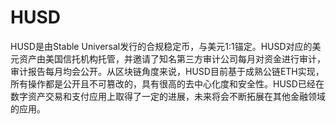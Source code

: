 # 

# HUSD

HUSD是由Stable Universal发行的合规稳定币，与美元1:1锚定。HUSD对应的美元资产由美国信托机构托管，并邀请了知名第三方审计公司每月对资金进行审计，审计报告每月均会公开。从区块链角度来说，HUSD目前基于成熟公链ETH实现，所有操作都是公开且不可篡改的，具有很高的去中心化度和安全性。HUSD已经在数字资产交易和支付应用上取得了一定的进展，未来将会不断拓展在其他金融领域的应用。


